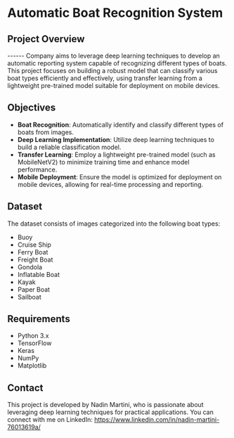 # Automatic Boat Recognition System

## Project Overview

------ Company aims to leverage deep learning techniques to develop an automatic reporting system capable of recognizing different types of boats. This project focuses on building a robust model that can classify various boat types efficiently and effectively, using transfer learning from a lightweight pre-trained model suitable for deployment on mobile devices.

## Objectives

- **Boat Recognition**: Automatically identify and classify different types of boats from images.
- **Deep Learning Implementation**: Utilize deep learning techniques to build a reliable classification model.
- **Transfer Learning**: Employ a lightweight pre-trained model (such as MobileNetV2) to minimize training time and enhance model performance.
- **Mobile Deployment**: Ensure the model is optimized for deployment on mobile devices, allowing for real-time processing and reporting.

## Dataset

The dataset consists of images categorized into the following boat types:
- Buoy
- Cruise Ship
- Ferry Boat
- Freight Boat
- Gondola
- Inflatable Boat
- Kayak
- Paper Boat
- Sailboat


## Requirements

- Python 3.x
- TensorFlow
- Keras
- NumPy
- Matplotlib



## Contact

This project is developed by Nadin Martini, who is passionate about leveraging deep learning techniques for practical applications. You can connect with me on LinkedIn: 
https://www.linkedin.com/in/nadin-martini-76013619a/
